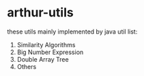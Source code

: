 arthur-utils
============
these utils mainly implemented by java
util list:
1) Similarity Algorithms
2) Big Number Expression
3) Double Array Tree
4) Others


